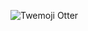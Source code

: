 ![Twemoji Otter](https://emojipedia-us.s3.dualstack.us-west-1.amazonaws.com/thumbs/160/twitter/185/otter_1f9a6.png)
